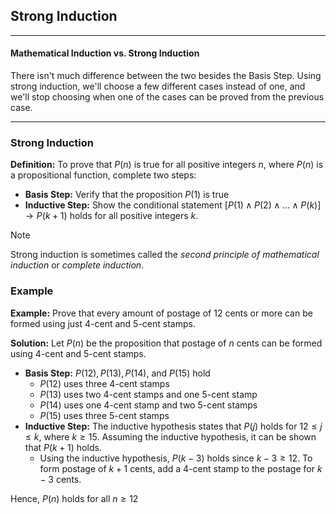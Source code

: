 ## Strong Induction

- - -

#### Mathematical Induction vs. Strong Induction

There isn't much difference between the two besides the Basis Step. Using strong induction, we'll choose a few different cases instead of one, and we'll stop choosing when one of the cases can be proved from the previous case.

- - -

### Strong Induction

**Definition:** To prove that $P(n)$ is true for all positive integers $n$, where $P(n)$ is a propositional function, complete two steps:
- **Basis Step:** Verify that the proposition $P(1)$ is true
- **Inductive Step:** Show the conditional statement $[P(1)\land P(2)\land\dots \land P(k)]\to P(k+1)$ holds for all positive integers $k$.

> [!note]
> Strong induction is sometimes called the _second principle of mathematical induction_ or _complete induction_.

### Example

**Example:** Prove that every amount of postage of 12 cents or more can be formed using just 4-cent and 5-cent stamps.

**Solution:**
Let $P(n)$ be the proposition that postage of $n$ cents can be formed using 4-cent and 5-cent stamps.
- **Basis Step:** $P(12),P(13),P(14),$ and $P(15)$ hold
	- $P(12)$ uses three 4-cent stamps
	- $P(13)$ uses two 4-cent stamps and one 5-cent stamp
	- $P(14)$ uses one 4-cent stamp and two 5-cent stamps
	- $P(15)$ uses three 5-cent stamps
- **Inductive Step:** The inductive hypothesis states that $P(j)$ holds for $12\leq j\leq k$, where $k\geq 15$. Assuming the inductive hypothesis, it can be shown that $P(k+1)$ holds.
	- Using the inductive hypothesis, $P(k-3)$ holds since $k-3\geq 12$. To form postage of $k+1$ cents, add a 4-cent stamp to the postage for $k-3$ cents.

Hence, $P(n)$ holds for all $n\geq 12$